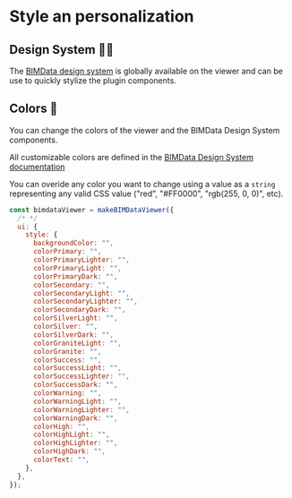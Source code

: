 # Style an personalization

## Design System 🧑‍🎨

The [BIMData design system](https://design.bimdata.io/) is globally available on the viewer and can be use to quickly stylize the plugin components.

## Colors 🎨

You can change the colors of the viewer and the BIMData Design System components.

All customizable colors are defined in the [BIMData Design System documentation](https://design.bimdata.io/guidelines-utilities/colors)

You can overide any color you want to change using a value as a `string` representing any valid CSS value ("red", "#FF0000", "rgb(255, 0, 0)", etc).

```javascript
const bimdataViewer = makeBIMDataViewer({
  /* */
  ui: {
    style: {
      backgroundColor: "",
      colorPrimary: "",
      colorPrimaryLighter: "",
      colorPrimaryLight: "",
      colorPrimaryDark: "",
      colorSecondary: "",
      colorSecondaryLight: "",
      colorSecondaryLighter: "",
      colorSecondaryDark: "",
      colorSilverLight: "",
      colorSilver: "",
      colorSilverDark: "",
      colorGraniteLight: "",
      colorGranite: "",
      colorSuccess: "",
      colorSuccessLight: "",
      colorSuccessLighter: "",
      colorSuccessDark: "",
      colorWarning: "",
      colorWarningLight: "",
      colorWarningLighter: "",
      colorWarningDark: "",
      colorHigh: "",
      colorHighLight: "",
      colorHighLighter: "",
      colorHighDark: "",
      colorText: "",
    },
  },
});
```
